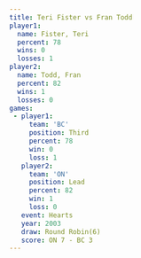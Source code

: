 ```yaml
---
title: Teri Fister vs Fran Todd
player1:            
  name: Fister, Teri
  percent: 78       
  wins: 0           
  losses: 1         
player2:            
  name: Todd, Fran  
  percent: 82       
  wins: 1           
  losses: 0         
games:
 - player1:         
     team: 'BC'     
     position: Third
     percent: 78    
     win: 0         
     loss: 1        
   player2:        
     team: 'ON'    
     position: Lead
     percent: 82   
     win: 1        
     loss: 0       
   event: Hearts       
   year: 2003          
   draw: Round Robin(6)
   score: ON 7 - BC 3  
---
```

